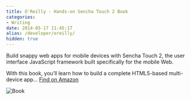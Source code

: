```yaml
---
title: O'Reilly - Hands-on Sencha Touch 2 Book
categories: 
- Writing
date: 2014-05-17 11:45:17
alias: /developer/oreilly/
hidden: true
---
```


Build snappy web apps for mobile devices with Sencha Touch 2, the user interface JavaScript framework built specifically for the mobile Web.

With this book, you’ll learn how to build a complete HTML5-based multi-device app...
<a href="https://www.amazon.com/_/dp/144936652X?tag=oreilly20-20">Find on Amazon</a>



<!-- more --> 

![Book](/images/leeboonstra-book.png)
